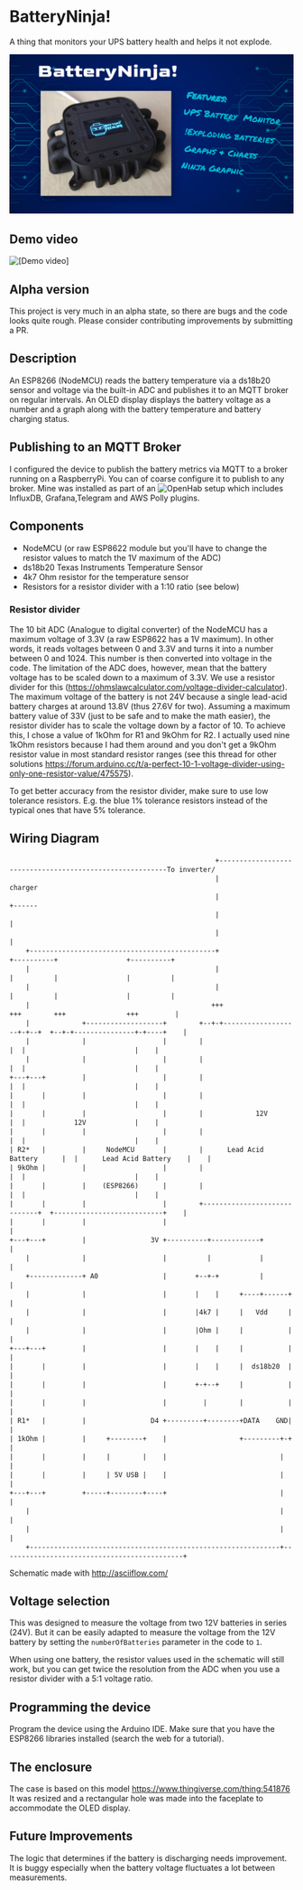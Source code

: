 # BatteryNinja!
A thing that monitors your UPS battery health and helps it not explode.

![BatteryNinja!](images/batteryninjathumb.jpg)

## Demo video
![[Demo video]](https://www.youtube.com/watch?v=UMRNiSmD5Bg "Demo")

## Alpha version
This project is very much in an alpha state, so there are bugs and the code looks quite rough. Please consider contributing improvements by submitting a PR.

## Description
An ESP8266 (NodeMCU) reads the battery temperature via a ds18b20 sensor and voltage via the built-in ADC and publishes it to an MQTT broker on regular intervals.
An OLED display displays the battery voltage as a number and a graph along with the battery temperature and battery charging status.

## Publishing to an MQTT Broker
I configured the device to publish the battery metrics via MQTT to a broker running on a RaspberryPi. You can of coarse configure it to publish to any broker. Mine was installed as part of an ![OpenHab](https://www.openhab.org/) setup which includes InfluxDB, Grafana,Telegram and AWS Polly plugins.

## Components
- NodeMCU (or raw ESP8622 module but you'll have to change the resistor values to match the 1V maximum of the ADC)
- ds18b20 Texas Instruments Temperature Sensor
- 4k7 Ohm resistor for the temperature sensor
- Resistors for a resistor divider with a 1:10 ratio (see below)

### Resistor divider
The 10 bit ADC (Analogue to digital converter) of the NodeMCU has a maximum voltage of 3.3V (a raw ESP8622 has a 1V maximum). In other words, it reads voltages between 0 and 3.3V and turns it into a number between 0 and 1024. This number is then converted into voltage in the code. The limitation of the ADC does, however, mean that the battery voltage has to be scaled down to a maximum of 3.3V. We use a resistor divider for this (https://ohmslawcalculator.com/voltage-divider-calculator). The maximum voltage of the battery is not 24V because a single lead-acid battery charges at around 13.8V (thus 27.6V for two). Assuming a maximum battery value of 33V (just to be safe and to make the math easier), the resistor divider has to scale the voltage down by a factor of 10. To achieve this, I chose a value of 1kOhm for R1 and 9kOhm for R2. I actually used nine 1kOhm resistors because I had them around and you don't get a 9kOhm resistor value in most standard resistor ranges (see this thread for other solutions https://forum.arduino.cc/t/a-perfect-10-1-voltage-divider-using-only-one-resistor-value/475575). 

To get better accuracy from the resistor divider, make sure to use low tolerance resistors. E.g. the blue 1% tolerance resistors instead of the typical ones that have 5% tolerance.

## Wiring Diagram
```
                                                   +---------------------------------------------------------To inverter/
                                                   |                                                            charger
                                                   |                                                  +------
                                                   |                                                  |
                                                   |                                                  |
    +----------------------------------------------+                     +----------+                 +----------+
    |                                              |                     |          |                 |          |
    |                                              |                     |          |                 |          |
    |                                             +++                   +++        +++               +++         |
    |             +-------------------+        +--+-+-------------------+-+--+  +--+-+---------------+-+----+    |
    |             |                   |        |                             |  |                           |    |
    |             |                   |        |                             |  |                           |    |
+---+---+         |                   |        |                             |  |                           |    |
|       |         |                   |        |                             |  |                           |    |
|       |         |                   |        |             12V             |  |            12V            |    |
|       |         |                   |        |                             |  |                           |    |
| R2*   |         |     NodeMCU       |        |      Lead Acid Battery      |  |      Lead Acid Battery    |    |
| 9kOhm |         |                   |        |                             |  |                           |    |
|       |         |    (ESP8266)      |        |                             |  |                           |    |
|       |         |                   |        +-----------------------------+  +---------------------------+    |
|       |         |                   |                                                                          |
+---+---+         |                3V +----------+------------+                                                  |
    |             |                   |          |            |                                                  |
    +-------------+ A0                |       +--+-+          |                                                  |
    |             |                   |       |    |     +----+------+                                           |
    |             |                   |       |4k7 |     |   Vdd     |                                           |
    |             |                   |       |Ohm |     |           |                                           |
+---+---+         |                   |       |    |     |           |                                           |
|       |         |                   |       |    |     |  ds18b20  |                                           |
|       |         |                   |       +-+--+     |           |                                           |
|       |         |                   |         |        |           |                                           |
| R1*   |         |                D4 +---------+--------+DATA    GND|                                           |
| 1kOhm |         |     +--------+    |                  +---------+-+                                           |
|       |         |     |        |    |                            |                                             |
|       |         |     | 5V USB |    |                            |                                             |
+---+---+         +-----+--------+----+                            |                                             |
    |                                                              |                                             |
    |                                                              |                                             |
    +--------------------------------------------------------------+---------------------------------------------+
```
Schematic made with http://asciiflow.com/

## Voltage selection
This was designed to measure the voltage from two 12V batteries in series (24V). But it can be easily adapted to measure the voltage from the 12V battery by setting the `numberOfBatteries` parameter in the code to `1`.

When using one battery, the resistor values used in the schematic will still work, but you can get twice the resolution from the ADC when you use a resistor divider with a 5:1 voltage ratio.

## Programming the device
Program the device using the Arduino IDE. Make sure that you have the ESP8266 libraries installed (search the web for a tutorial).

## The enclosure
The case is based on this model https://www.thingiverse.com/thing:541876
It was resized and a rectangular hole was made into the faceplate to accommodate the OLED display.

## Future Improvements
The logic that determines if the battery is discharging needs improvement. It is buggy especially when the battery voltage fluctuates a lot between measurements.

